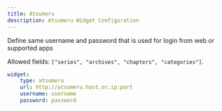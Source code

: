 ```yaml
---
title: Atsumeru
description: Atsumeru Widget Configuration
---
```


Define same username and password that is used for login from web or supported apps

Allowed fields: `["series", "archives", "chapters", "categories"]`.

```yaml
widget:
    type: atsumeru
    url: http://atsumeru.host.or.ip:port
    username: username
    password: password
```
